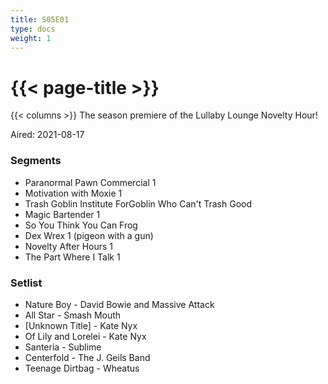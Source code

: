 ```yaml
---
title: S05E01
type: docs
weight: 1
---
```


# {{< page-title >}}

{{< columns >}}
The season premiere of the Lullaby Lounge Novelty Hour!

Aired: 2021-08-17

### Segments
* Paranormal Pawn Commercial 1
* Motivation with Moxie 1
* Trash Goblin Institute ForGoblin Who Can't Trash Good
* Magic Bartender 1
* So You Think You Can Frog
* Dex Wrex 1 (pigeon with a gun)
* Novelty After Hours 1
* The Part Where I Talk 1


### Setlist
* Nature Boy - David Bowie and Massive Attack
* All Star - Smash Mouth
* [Unknown Title] - Kate Nyx
* Of Lily and Lorelei - Kate Nyx
* Santeria - Sublime
* Centerfold - The J. Geils Band
* Teenage Dirtbag - Wheatus
